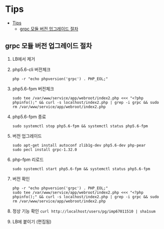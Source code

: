 # Tips

- [Tips](#tips)
    - [grpc 모듈 버전 업그레이드 절차](#grpc-모듈-버전-업그레이드-절차)

## grpc 모듈 버전 업그레이드 절차

1. LB에서 제거
2. php5.6-cli 버전체크

    ```shell
    php -r "echo phpversion('grpc') . PHP_EOL;"
    ```

3. php5.6-fpm 버전체크

    ```shell
    sudo tee /var/www/service/app/webroot/index2.php <<< "<?php phpinfo();" && curl -s localhost/index2.php | grep -i grpc && sudo rm /var/www/service/app/webroot/index2.php
    ```

4. php5.6-fpm 종료

    ```shell
    sudo systemctl stop php5.6-fpm && systemctl status php5.6-fpm
    ```

5. 버전 업그레이드

    ```shell
    sudo apt-get install autoconf zlib1g-dev php5.6-dev php-pear
    sudo pecl install grpc-1.32.0
    ```

6. php-fpm 리로드

    ```shell
    sudo systemctl start php5.6-fpm && systemctl status php5.6-fpm
    ```

7. 버전 확인

    ```shell
    php -r "echo phpversion('grpc') . PHP_EOL;"
    sudo tee /var/www/service/app/webroot/index2.php <<< "<?php phpinfo();" && curl -s localhost/index2.php | grep -i grpc && sudo rm /var/www/service/app/webroot/index2.php
    ```

8. 정상 기능 확인 `curl http://localhost/users/pg/imp67011510 | sha1sum`
9. LB에 붙이기 (편집됨)

